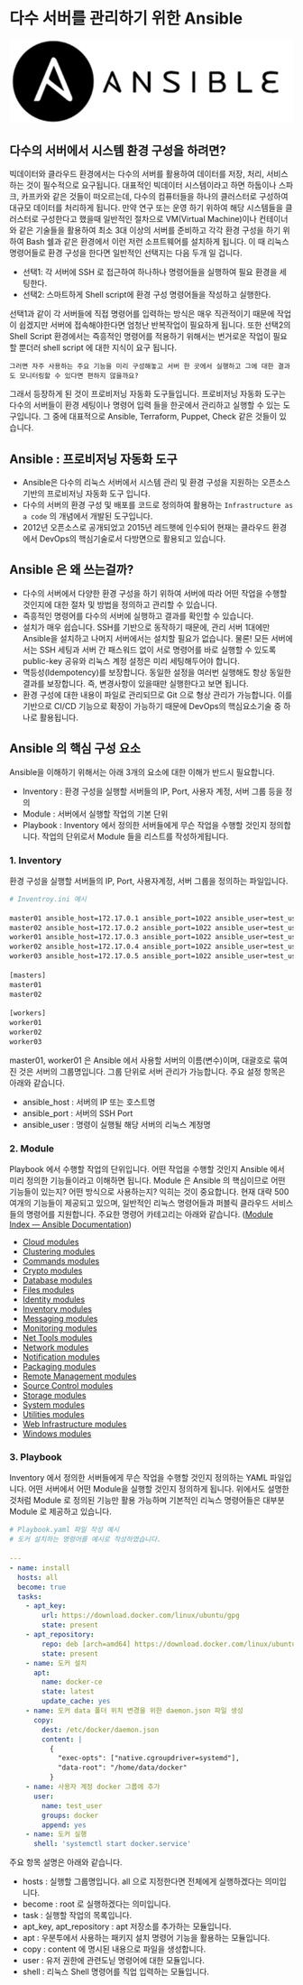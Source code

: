 # 다수 서버를 관리하기 위한 Ansible
![Ansible logo](../images/ansible_logo.png)

## 다수의 서버에서 시스템 환경 구성을 하려면?
빅데이터와 클라우드 환경에서는 다수의 서버를 활용하여 데이터를 저장, 처리, 서비스 하는 것이 필수적으로 요구됩니다. 대표적인 빅데이터 시스템이라고 하면 하둡이나 스파크, 카프카와 같은 것들이 떠오르는데, 다수의 컴퓨터들을 하나의 클러스터로 구성하여 대규모 데이터를 처리하게 됩니다. 만약 연구 또는 운영 하기 위하여 해당 시스템들을 클러스터로 구성한다고 했을때 일반적인 절차으로 VM(Virtual Machine)이나 컨테이너와 같은 기술들을 활용하여 최소 3대 이상의 서버를 준비하고 각각 환경 구성을 하기 위하여 Bash 쉘과 같은 환경에서 이런 저런 소프트웨어를 설치하게 됩니다. 이 때 리눅스 명령어들로 환경 구성을 한다면 일반적인 선택지는 다음 두개 일 겁니다.

* 선택1: 각 서버에 SSH 로 접근하여 하나하나 명령어들을 실행하여 필요 환경을 세팅한다.
* 선택2: 스마트하게 Shell script에 환경 구성 명령어들을 작성하고 실행한다.

선택1과 같이 각 서버들에 직접 명령어를 입력하는 방식은 매우 직관적이기 때문에 작업이 쉽겠지만 서버에 접속해야한다면 엄청난 반복작업이 필요하게 됩니다. 또한 선택2의 Shell Script 환경에서는 즉흥적인 명령어를 적용하기 위해서는 번거로운 작업이 필요할 뿐더러 shell script 에 대한 지식이 요구 됩니다.

`그러면 자주 사용하는 주요 기능을 미리 구성해놓고 서버 한 곳에서 실행하고 그에 대한 결과도 모니터링할 수 있다면 편하지 않을까요?`

그래서 등장하게 된 것이 프로비저닝 자동화 도구들입니다. 프로비저닝 자동화 도구는 다수의 서버들이 환경 세팅이나 명령어 입력 들을 한곳에서 관리하고 실행할 수 있는 도구입니다. 그 중에 대표적으로 Ansible, Terraform, Puppet, Check 같은 것들이 있습니다.

## Ansible : 프로비저닝 자동화 도구 
* Ansible은 다수의 리눅스 서버에서 시스템 관리 및 환경 구성을 지원하는 오픈소스 기반의 프로비저닝 자동화 도구 입니다.
* 다수의 서버의 환경 구성 및 배포를 코드로 정의하여 활용하는 `Infrastructure as a code`  의 개념에서 개발된 도구입니다.
* 2012년 오픈소스로 공개되었고 2015년 레드햇에 인수되어 현재는 클라우드 환경에서 DevOps의 핵심기술로서 다방면으로 활용되고 있습니다.

## Ansible 은 왜 쓰는걸까?
* 다수의 서버에서 다양한 환경 구성을 하기 위하여 서버에 따라 어떤 작업을 수행할 것인지에 대한 절차 및 방법을 정의하고 관리할 수 있습니다.
* 즉흥적인 명령어를 다수의 서버에 실행하고 결과를 확인할 수 있습니다.
* 설치가 매우 쉽습니다. SSH를 기반으로 동작하기 때문에, 관리 서버 1대에만 Ansible을 설치하고 나머지 서버에서는 설치할 필요가 없습니다. 물론! 모든 서버에서는 SSH 세팅과 서버 간 패스워드 없이 서로 명령어를 바로 실행할 수 있도록 public-key 공유와 리눅스 계정 설정은 미리 세팅해두어야 합니다.
* 멱등성(Idempotency)를 보장합니다. 동일한 설정을 여러번 실행해도 항상 동일한 결과를 보장합니다. 즉, 변경사항이 있을때만 실행한다고 보면 됩니다.
* 환경 구성에 대한 내용이 파일로 관리되므로 Git 으로 형상 관리가 가능합니다. 이를 기반으로 CI/CD 기능으로 확장이 가능하기 때문에 DevOps의 핵심요소기술 중 하나로 활용됩니다.

## Ansible 의 핵심 구성 요소
Ansible을 이해하기 위해서는 아래 3개의 요소에 대한 이해가 반드시 필요합니다.
* Inventory : 환경 구성을 실행할 서버들의 IP, Port, 사용자 계정, 서버 그룹 등을 정의
* Module : 서버에서 실행할 작업의 기본 단위
* Playbook : Inventory 에서 정의한 서버들에게 무슨 작업을 수행할 것인지 정의합니다. 작업의 단위로서 Module 들을 리스트를 작성하게됩니다.

### 1. Inventory
환경 구성을 실행할 서버들의 IP, Port, 사용자계정, 서버 그룹을 정의하는 파일입니다.
```bash
# Inventroy.ini 예시

master01 ansible_host=172.17.0.1 ansible_port=1022 ansible_user=test_user
master02 ansible_host=172.17.0.2 ansible_port=1022 ansible_user=test_user
worker01 ansible_host=172.17.0.3 ansible_port=1022 ansible_user=test_user
worker02 ansible_host=172.17.0.4 ansible_port=1022 ansible_user=test_user
worker03 ansible_host=172.17.0.5 ansible_port=1022 ansible_user=test_user

[masters]
master01
master02

[workers]
worker01
worker02
worker03
```

master01, worker01 은 Ansible 에서 사용할 서버의 이름(변수)이며, 대괄호로 묶여진 것은 서버의 그룹명입니다. 그룹 단위로 서버 관리가 가능합니다. 주요 설정 항목은 아래와 같습니다.
* ansible_host : 서버의 IP 또는 호스트명
* ansible_port : 서버의 SSH Port
* ansible_user : 명령이 실행될 해당 서버의 리눅스 계정명

### 2. Module
Playbook 에서 수행할 작업의 단위입니다. 어떤 작업을 수행할 것인지 Ansible 에서 미리 정의한 기능들이라고 이해하면 됩니다. 
Module 은 Ansible 의 핵심이므로 어떤 기능들이 있는지? 어떤 방식으로 사용하는지? 익히는 것이 중요합니다. 현재 대략 500여개의 기능들이 제공되고 있으며, 일반적인 리눅스 명령어들과 퍼블릭 클라우드 서비스들의 명령어를 지원합니다.
주요한 명령어 카테고리는 아래와 같습니다. ([Module Index — Ansible Documentation](https://docs.ansible.com/ansible/2.9/modules/modules_by_category.html))
* [Cloud modules](https://docs.ansible.com/ansible/2.9/modules/list_of_cloud_modules.html)
* [Clustering modules](https://docs.ansible.com/ansible/2.9/modules/list_of_clustering_modules.html)
* [Commands modules](https://docs.ansible.com/ansible/2.9/modules/list_of_commands_modules.html)
* [Crypto modules](https://docs.ansible.com/ansible/2.9/modules/list_of_crypto_modules.html)
* [Database modules](https://docs.ansible.com/ansible/2.9/modules/list_of_database_modules.html)
* [Files modules](https://docs.ansible.com/ansible/2.9/modules/list_of_files_modules.html)
* [Identity modules](https://docs.ansible.com/ansible/2.9/modules/list_of_identity_modules.html)
* [Inventory modules](https://docs.ansible.com/ansible/2.9/modules/list_of_inventory_modules.html)
* [Messaging modules](https://docs.ansible.com/ansible/2.9/modules/list_of_messaging_modules.html)
* [Monitoring modules](https://docs.ansible.com/ansible/2.9/modules/list_of_monitoring_modules.html)
* [Net Tools modules](https://docs.ansible.com/ansible/2.9/modules/list_of_net_tools_modules.html)
* [Network modules](https://docs.ansible.com/ansible/2.9/modules/list_of_network_modules.html)
* [Notification modules](https://docs.ansible.com/ansible/2.9/modules/list_of_notification_modules.html)
* [Packaging modules](https://docs.ansible.com/ansible/2.9/modules/list_of_packaging_modules.html)
* [Remote Management modules](https://docs.ansible.com/ansible/2.9/modules/list_of_remote_management_modules.html)
* [Source Control modules](https://docs.ansible.com/ansible/2.9/modules/list_of_source_control_modules.html)
* [Storage modules](https://docs.ansible.com/ansible/2.9/modules/list_of_storage_modules.html)
* [System modules](https://docs.ansible.com/ansible/2.9/modules/list_of_system_modules.html)
* [Utilities modules](https://docs.ansible.com/ansible/2.9/modules/list_of_utilities_modules.html)
* [Web Infrastructure modules](https://docs.ansible.com/ansible/2.9/modules/list_of_web_infrastructure_modules.html)
* [Windows modules](https://docs.ansible.com/ansible/2.9/modules/list_of_windows_modules.html)

### 3. Playbook
Inventory 에서 정의한 서버들에게 무슨 작업을 수행할 것인지 정의하는 YAML 파일입니다. 어떤 서버에서 어떤 Module을 실행할 것인지 정의하게 됩니다.  위에서도 설명한 것처럼 Module 로 정의된 기능만 활용 가능하며 기본적인 리눅스 명령어들은 대부분 Module 로 제공하고 있습니다.

```yaml
# Playbook.yaml 파일 작성 예시
# 도커 설치하는 명령어를 예시로 작성하였습니다.

---
- name: install
  hosts: all
  become: true
  tasks:
    - apt_key:
        url: https://download.docker.com/linux/ubuntu/gpg
        state: present
    - apt_repository:
        repo: deb [arch=amd64] https://download.docker.com/linux/ubuntu focal stable
        state: present
    - name: 도커 설치
      apt:
        name: docker-ce
        state: latest
        update_cache: yes        
    - name: 도커 data 폴더 위치 변경을 위한 daemon.json 파일 생성
      copy:
        dest: /etc/docker/daemon.json
        content: |
          {
            "exec-opts": ["native.cgroupdriver=systemd"],
            "data-root": "/home/data/docker"
          }
    - name: 사용자 계정 docker 그룹에 추가
      user:
        name: test_user
        groups: docker
        append: yes
    - name: 도커 실행
      shell: 'systemctl start docker.service'
```

주요 항목 설명은 아래와 같습니다.
* hosts : 실행할 그룹명입니다. all 으로 지정한다면 전체에게 실행하겠다는 의미입니다.
* become : root 로 실행하겠다는 의미입니다.
* task : 실행할 작업의 목록입니다.
* apt_key, apt_repository : apt 저장소를 추가하는 모듈입니다.
* apt : 우분투에서 사용하는 패키지 설치 명령어 기능을 활용하는 모듈입니다.
* copy : content 에 명시된 내용으로 파일을 생성합니다.
* user : 유저 권한에 관련도닏 명령어에 대한 모듈입니다.
* shell : 리눅스 Shell 명령어를 직업 입력하는 모듈입니다.
